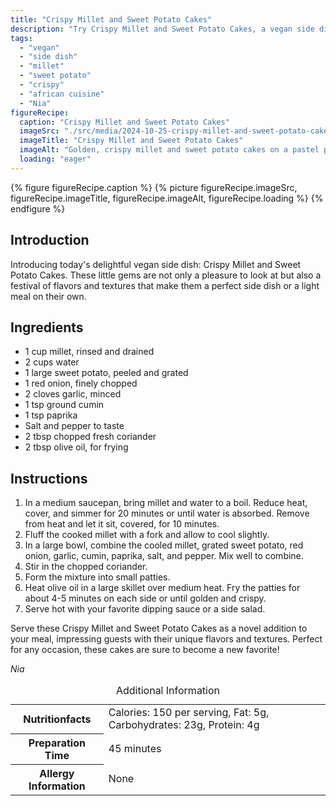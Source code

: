 ```yaml
---
title: "Crispy Millet and Sweet Potato Cakes"
description: "Try Crispy Millet and Sweet Potato Cakes, a vegan side dish blending African flavors with a crispy texture. Perfect for a unique meal addition."
tags:
  - "vegan"
  - "side dish"
  - "millet"
  - "sweet potato"
  - "crispy"
  - "african cuisine"
  - "Nia"
figureRecipe: 
  caption: "Crispy Millet and Sweet Potato Cakes"
  imageSrc: "./src/media/2024-10-25-crispy-millet-and-sweet-potato-cakes-2603.png"
  imageTitle: "Crispy Millet and Sweet Potato Cakes"
  imageAlt: "Golden, crispy millet and sweet potato cakes on a pastel plate, with vegan aioli, in a minimalistic, softly lit setting."
  loading: "eager"
---
```


{% figure figureRecipe.caption %}
{% picture figureRecipe.imageSrc, figureRecipe.imageTitle, figureRecipe.imageAlt, figureRecipe.loading %}
{% endfigure %}

## Introduction

Introducing today's delightful vegan side dish: Crispy Millet and Sweet Potato Cakes. These little gems are not only a pleasure to look at but also a festival of flavors and textures that make them a perfect side dish or a light meal on their own.

## Ingredients

- 1 cup millet, rinsed and drained
- 2 cups water
- 1 large sweet potato, peeled and grated
- 1 red onion, finely chopped
- 2 cloves garlic, minced
- 1 tsp ground cumin
- 1 tsp paprika
- Salt and pepper to taste
- 2 tbsp chopped fresh coriander
- 2 tbsp olive oil, for frying

## Instructions

1. In a medium saucepan, bring millet and water to a boil. Reduce heat, cover, and simmer for 20 minutes or until water is absorbed. Remove from heat and let it sit, covered, for 10 minutes.
2. Fluff the cooked millet with a fork and allow to cool slightly.
3. In a large bowl, combine the cooled millet, grated sweet potato, red onion, garlic, cumin, paprika, salt, and pepper. Mix well to combine.
4. Stir in the chopped coriander.
5. Form the mixture into small patties.
6. Heat olive oil in a large skillet over medium heat. Fry the patties for about 4-5 minutes on each side or until golden and crispy.
7. Serve hot with your favorite dipping sauce or a side salad.

Serve these Crispy Millet and Sweet Potato Cakes as a novel addition to your meal, impressing guests with their unique flavors and textures. Perfect for any occasion, these cakes are sure to become a new favorite!

*Nia*

<table><caption class='sr-only'>Additional Information</caption><tr><th>Nutritionfacts</th><td>Calories: 150 per serving, Fat: 5g, Carbohydrates: 23g, Protein: 4g&nbsp;</td></tr><tr><th>Preparation Time</th><td>45 minutes&nbsp;</td></tr><tr><th>Allergy Information</th><td>None&nbsp;</td></tr></table>

